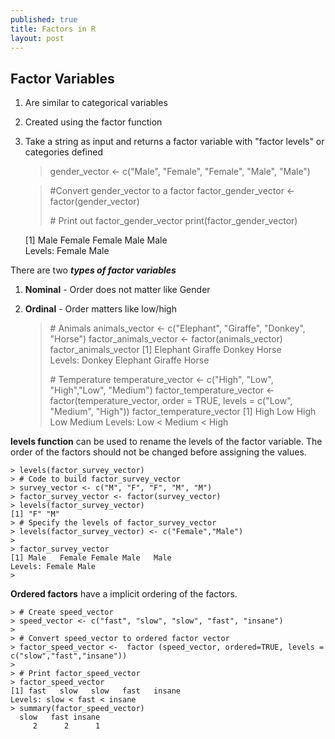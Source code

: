 ```yaml
---
published: true
title: Factors in R
layout: post
---
```



## Factor Variables 
 
1.  Are similar to categorical variables
2. Created using the factor function
3. Take a string as input and returns a factor variable with "factor levels" or categories defined

     > gender_vector <- c("Male", "Female", "Female", "Male", "Male")
    
    > \#Convert gender_vector to a factor
    > factor_gender_vector <- factor(gender_vector)
    >   
    > \# Print out factor_gender_vector
    > print(factor_gender_vector)
    > 
    [1] Male   Female Female Male   Male  
    Levels: Female Male
 
There are two ***types of factor variables***

1. **Nominal** - Order does not matter like Gender
2. **Ordinal** - Order matters  like low/high

    > \# Animals
    > animals_vector <- c("Elephant", "Giraffe", "Donkey", "Horse")
    > factor_animals_vector <- factor(animals_vector)
    > factor_animals_vector
    [1] Elephant Giraffe  Donkey   Horse   
    Levels: Donkey Elephant Giraffe Horse
    > 
    > \# Temperature
    > temperature_vector <- c("High", "Low", "High","Low", "Medium")
    > factor_temperature_vector <- factor(temperature_vector, order = TRUE, levels = c("Low", "Medium", "High"))
    > factor_temperature_vector
    [1] High   Low    High   Low    Medium
    Levels: Low < Medium < High

**levels function** can be used to rename the levels of the factor variable.  The order of the factors should not be changed before assigning the values. 

    > levels(factor_survey_vector)
    > # Code to build factor_survey_vector
    > survey_vector <- c("M", "F", "F", "M", "M")
    > factor_survey_vector <- factor(survey_vector)
    > levels(factor_survey_vector)
    [1] "F" "M"
    > # Specify the levels of factor_survey_vector
    > levels(factor_survey_vector) <- c("Female","Male")
    > 
    > factor_survey_vector
    [1] Male   Female Female Male   Male  
    Levels: Female Male
    > 
**Ordered factors** have a implicit ordering of the factors.

    > # Create speed_vector
    > speed_vector <- c("fast", "slow", "slow", "fast", "insane") 
    > 
    > # Convert speed_vector to ordered factor vector
    > factor_speed_vector <-  factor (speed_vector, ordered=TRUE, levels = c("slow","fast","insane"))
    > 
    > # Print factor_speed_vector
    > factor_speed_vector
    [1] fast   slow   slow   fast   insane
    Levels: slow < fast < insane
    > summary(factor_speed_vector) 
      slow   fast insane 
         2      2      1
